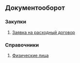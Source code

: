 ## Документооборот

### Закупки

1. [Заявка на расходный договор](Закупки/ЗаявкаНаДоговорРасходная)

### Справочники

1. [Физические лица](Закупки/ФизическиеЛица)